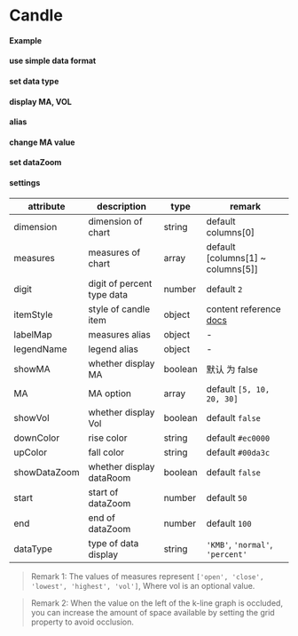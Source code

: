 # Candle

#### Example

<vuep template="#simple-candle"></vuep>

<script v-pre type="text/x-template" id="simple-candle">
<template>
  <ve-candle :data="chartData"></ve-candle>
</template>

<script>
  export default {
    data () {
      return {
        chartData: {
          columns: ['date', 'open', 'close', 'lowest', 'highest', 'vol'],
          rows: [
            { 'date': '2004-01-05', open: 10411.85, close: 10544.07, lowest: 10411.85, highest: 10575.92, vol: 221290000 },
            { 'date': '2004-01-06', open: 10543.85, close: 10538.66, lowest: 10454.37, highest: 10584.07, vol: 191460000 },
            { 'date': '2004-01-07', open: 10535.46, close: 10529.03, lowest: 10432.12, highest: 10587.55, vol: 225490000 },
            { 'date': '2004-01-08', open: 10530.07, close: 10592.44, lowest: 10480.59, highest: 10651.99, vol: 237770000 },
            { 'date': '2004-01-09', open: 10589.25, close: 10458.89, lowest: 10420.52, highest: 10603.48, vol: 223250000 },
            { 'date': '2004-01-12', open: 10461.55, close: 10485.18, lowest: 10389.85, highest: 10543.03, vol: 197960000 },
            { 'date': '2004-01-13', open: 10485.18, close: 10427.18, lowest: 10341.19, highest: 10539.25, vol: 197310000 },
            { 'date': '2004-01-14', open: 10428.67, close: 10538.37, lowest: 10426.89, highest: 10573.85, vol: 186280000 },
            { 'date': '2004-01-15', open: 10534.52, close: 10553.85, lowest: 10454.52, highest: 10639.03, vol: 260090000 },
            { 'date': '2004-01-16', open: 10556.37, close: 10600.51, lowest: 10503.71, highest: 10666.88, vol: 254170000 },
            { 'date': '2004-01-20', open: 10601.42, close: 10528.66, lowest: 10447.92, highest: 10676.96, vol: 224300000 },
            { 'date': '2004-01-21', open: 10522.77, close: 10623.62, lowest: 10453.11, highest: 10665.72, vol: 214920000 },
            { 'date': '2004-01-22', open: 10624.22, close: 10623.18, lowest: 10545.03, highest: 10717.41, vol: 219720000 },
            { 'date': '2004-01-23', open: 10625.25, close: 10568.29, lowest: 10490.14, highest: 10691.77, vol: 234260000 },
            { 'date': '2004-01-26', open: 10568.12, close: 10702.51, lowest: 10510.44, highest: 10725.18, vol: 186170000 },
            { 'date': '2004-01-27', open: 10701.11, close: 10609.92, lowest: 10579.33, highest: 10748.81, vol: 206560000 },
            { 'date': '2004-01-28', open: 10610.07, close: 10468.37, lowest: 10412.44, highest: 10703.25, vol: 247660000 },
            { 'date': '2004-01-29', open: 10467.41, close: 10510.29, lowest: 10369.92, highest: 10611.56, vol: 273970000 },
            { 'date': '2004-01-30', open: 10510.22, close: 10488.07, lowest: 10385.56, highest: 10551.03, vol: 208990000 },
            { 'date': '2004-02-02', open: 10487.78, close: 10499.18, lowest: 10395.55, highest: 10614.44, vol: 224800000 },
            { 'date': '2004-02-03', open: 10499.48, close: 10505.18, lowest: 10414.15, highest: 10571.48, vol: 183810000 },
            { 'date': '2004-02-04', open: 10503.11, close: 10470.74, lowest: 10394.81, highest: 10567.85, vol: 227760000 },
            { 'date': '2004-02-05', open: 10469.33, close: 10495.55, lowest: 10399.92, highest: 10566.37, vol: 187810000 },
            { 'date': '2004-02-06', open: 10494.89, close: 10593.03, lowest: 10433.74, highest: 10634.81, vol: 182880000 },
            { 'date': '2004-02-09', open: 10592.41, close: 10579.03, lowest: 10433.72, highest: 10634.81, vol: 160720000 },
            { 'date': '2004-02-10', open: 10578.74, close: 10613.85, lowest: 10511.18, highest: 10667.03, vol: 160590000 },
            { 'date': '2004-02-11', open: 10605.48, close: 10737.72, lowest: 10561.55, highest: 10779.41, vol: 277850000 },
            { 'date': '2004-02-12', open: 10735.18, close: 10694.07, lowest: 10636.44, highest: 10775.03, vol: 197560000 },
            { 'date': '2004-02-13', open: 10696.22, close: 10627.85, lowest: 10578.66, highest: 10755.47, vol: 208340000 },
            { 'date': '2004-02-17', open: 10628.88, close: 10714.88, lowest: 10628.88, highest: 10762.07, vol: 169730000 },
            { 'date': '2004-02-18', open: 10706.68, close: 10671.99, lowest: 10623.62, highest: 10764.36, vol: 164370000 },
            { 'date': '2004-02-19', open: 10674.59, close: 10664.73, lowest: 10626.44, highest: 10794.95, vol: 219890000 },
            { 'date': '2004-02-20', open: 10666.29, close: 10619.03, lowest: 10559.11, highest: 10722.77, vol: 220560000 },
            { 'date': '2004-02-23', open: 10619.55, close: 10609.62, lowest: 10508.89, highest: 10711.84, vol: 229950000 },
            { 'date': '2004-02-24', open: 10609.55, close: 10566.37, lowest: 10479.33, highest: 10681.41, vol: 225670000 },
            { 'date': '2004-02-25', open: 10566.59, close: 10601.62, lowest: 10509.42, highest: 10660.73, vol: 192420000 },
            { 'date': '2004-02-26', open: 10598.14, close: 10580.14, lowest: 10493.71, highest: 10652.96, vol: 223230000 },
            { 'date': '2004-02-27', open: 10581.55, close: 10583.92, lowest: 10519.03, highest: 10689.55, vol: 200050000 }
          ]
        }
      }
    }
  }
</script>
</script>

#### use simple data format

<vuep template="#simple-data"></vuep>

<script v-pre type="text/x-template" id="simple-data">
<template>
  <ve-candle :data="chartData"></ve-candle>
</template>

<script>
  export default {
    data () {
      return {
        chartData: {
          columns: ['date', 'open', 'close', 'lowest', 'highest', 'vol'],
          rows: [
            ['2004-01-05', 10411.85, 10544.07, 10411.85, 10575.92, 221290000],
            ['2004-01-06', 10543.85, 10538.66, 10454.37, 10584.07, 191460000],
            ['2004-01-07', 10535.46, 10529.03, 10432, 10587.55, 225490000],
            ['2004-01-08', 10530.07, 10592.44, 10480.59, 10651.99, 237770000],
            ['2004-01-09', 10589.25, 10458.89, 10420.52, 10603.48, 223250000],
            ['2004-01-12', 10461.55, 10485.18, 10389.85, 10543.03, 197960000],
            ['2004-01-13', 10485.18, 10427.18, 10341.19, 10539.25, 197310000],
            ['2004-01-14', 10428.67, 10538.37, 10426.89, 10573.85, 186280000],
            ['2004-01-15', 10534.52, 10553.85, 10454.52, 10639.03, 260090000],
            ['2004-01-16', 10556.37, 10600.51, 10503.7, 10666.88, 254170000],
            ['2004-01-20', 10601.4, 10528.66, 10447.92, 10676.96, 224300000],
            ['2004-01-21', 10522.77, 10623.62, 10453.11, 10665.7, 214920000],
            ['2004-01-22', 10624.22, 10623.18, 10545.03, 10717.4, 219720000],
            ['2004-01-23', 10625.25, 10568.29, 10490.14, 10691.77, 234260000],
            ['2004-01-26', 10568, 10702.51, 10510.44, 10725.18, 186170000],
            ['2004-01-27', 10701.1, 10609.92, 10579.33, 10748.81, 206560000],
            ['2004-01-28', 10610.07, 10468.37, 10412.44, 10703.25, 247660000],
            ['2004-01-29', 10467.41, 10510.29, 10369.92, 10611.56, 273970000],
            ['2004-01-30', 10510.22, 10488.07, 10385.56, 10551.03, 208990000],
            ['2004-02-02', 10487.78, 10499.18, 10395.55, 10614.44, 224800000],
            ['2004-02-03', 10499.48, 10505.18, 10414.15, 10571.48, 183810000],
            ['2004-02-04', 10503.11, 10470.74, 10394.81, 10567.85, 227760000],
            ['2004-02-05', 10469.33, 10495.55, 10399.92, 10566.37, 187810000],
            ['2004-02-06', 10494.89, 10593.03, 10433.7, 10634.81, 182880000],
            ['2004-02-09', 10592, 10579.03, 10433.7, 10634.81, 160720000],
            ['2004-02-10', 10578.74, 10613.85, 10511.18, 10667.03, 160590000],
            ['2004-02-11', 10605.48, 10737.7, 10561.55, 10779.4, 277850000],
            ['2004-02-12', 10735.18, 10694.07, 10636.44, 10775.03, 197560000],
            ['2004-02-13', 10696.22, 10627.85, 10578.66, 10755.47, 208340000],
            ['2004-02-17', 10628.88, 10714.88, 10628.88, 10762.07, 169730000],
            ['2004-02-18', 10706.68, 10671.99, 10623.62, 10764.36, 164370000],
            ['2004-02-19', 10674.59, 10664.73, 10626.44, 10794.95, 219890000],
            ['2004-02-20', 10666.29, 10619.03, 10559.11, 10722.77, 220560000],
            ['2004-02-23', 10619.55, 10609.62, 10508.89, 10711.84, 229950000],
            ['2004-02-24', 10609.55, 10566.37, 10479.33, 10681.4, 225670000],
            ['2004-02-25', 10566.59, 10601.62, 10509.4, 10660.73, 192420000],
            ['2004-02-26', 10598.14, 10580.14, 10493.7, 10652.96, 223230000],
            ['2004-02-27', 10581.55, 10583.92, 10519.03, 10689.55, 200050000]
          ]
        }
      }
    }
  }
</script>
</script>

#### set data type

<vuep template="#set-dataType"></vuep>

<script v-pre type="text/x-template" id="set-dataType">
<template>
  <ve-candle :data="chartData" :settings="chartSettings"></ve-candle>
</template>

<script>
  export default {
    data () {
      this.chartSettings = {
        dataType: 'KMB'
      }
      return {
        chartData: {
          columns: ['date', 'open', 'close', 'lowest', 'highest', 'vol'],
          rows: [
            { 'date': '2004-01-05', open: 10411.85, close: 10544.07, lowest: 10411.85, highest: 10575.92, vol: 221290000 },
            { 'date': '2004-01-06', open: 10543.85, close: 10538.66, lowest: 10454.37, highest: 10584.07, vol: 191460000 },
            { 'date': '2004-01-07', open: 10535.46, close: 10529.03, lowest: 10432.12, highest: 10587.55, vol: 225490000 },
            { 'date': '2004-01-08', open: 10530.07, close: 10592.44, lowest: 10480.59, highest: 10651.99, vol: 237770000 },
            { 'date': '2004-01-09', open: 10589.25, close: 10458.89, lowest: 10420.52, highest: 10603.48, vol: 223250000 },
            { 'date': '2004-01-12', open: 10461.55, close: 10485.18, lowest: 10389.85, highest: 10543.03, vol: 197960000 },
            { 'date': '2004-01-13', open: 10485.18, close: 10427.18, lowest: 10341.19, highest: 10539.25, vol: 197310000 },
            { 'date': '2004-01-14', open: 10428.67, close: 10538.37, lowest: 10426.89, highest: 10573.85, vol: 186280000 },
            { 'date': '2004-01-15', open: 10534.52, close: 10553.85, lowest: 10454.52, highest: 10639.03, vol: 260090000 },
            { 'date': '2004-01-16', open: 10556.37, close: 10600.51, lowest: 10503.71, highest: 10666.88, vol: 254170000 },
            { 'date': '2004-01-20', open: 10601.42, close: 10528.66, lowest: 10447.92, highest: 10676.96, vol: 224300000 },
            { 'date': '2004-01-21', open: 10522.77, close: 10623.62, lowest: 10453.11, highest: 10665.72, vol: 214920000 },
            { 'date': '2004-01-22', open: 10624.22, close: 10623.18, lowest: 10545.03, highest: 10717.41, vol: 219720000 },
            { 'date': '2004-01-23', open: 10625.25, close: 10568.29, lowest: 10490.14, highest: 10691.77, vol: 234260000 },
            { 'date': '2004-01-26', open: 10568.12, close: 10702.51, lowest: 10510.44, highest: 10725.18, vol: 186170000 },
            { 'date': '2004-01-27', open: 10701.11, close: 10609.92, lowest: 10579.33, highest: 10748.81, vol: 206560000 },
            { 'date': '2004-01-28', open: 10610.07, close: 10468.37, lowest: 10412.44, highest: 10703.25, vol: 247660000 },
            { 'date': '2004-01-29', open: 10467.41, close: 10510.29, lowest: 10369.92, highest: 10611.56, vol: 273970000 },
            { 'date': '2004-01-30', open: 10510.22, close: 10488.07, lowest: 10385.56, highest: 10551.03, vol: 208990000 },
            { 'date': '2004-02-02', open: 10487.78, close: 10499.18, lowest: 10395.55, highest: 10614.44, vol: 224800000 },
            { 'date': '2004-02-03', open: 10499.48, close: 10505.18, lowest: 10414.15, highest: 10571.48, vol: 183810000 },
            { 'date': '2004-02-04', open: 10503.11, close: 10470.74, lowest: 10394.81, highest: 10567.85, vol: 227760000 },
            { 'date': '2004-02-05', open: 10469.33, close: 10495.55, lowest: 10399.92, highest: 10566.37, vol: 187810000 },
            { 'date': '2004-02-06', open: 10494.89, close: 10593.03, lowest: 10433.74, highest: 10634.81, vol: 182880000 },
            { 'date': '2004-02-09', open: 10592.41, close: 10579.03, lowest: 10433.72, highest: 10634.81, vol: 160720000 },
            { 'date': '2004-02-10', open: 10578.74, close: 10613.85, lowest: 10511.18, highest: 10667.03, vol: 160590000 },
            { 'date': '2004-02-11', open: 10605.48, close: 10737.72, lowest: 10561.55, highest: 10779.41, vol: 277850000 },
            { 'date': '2004-02-12', open: 10735.18, close: 10694.07, lowest: 10636.44, highest: 10775.03, vol: 197560000 },
            { 'date': '2004-02-13', open: 10696.22, close: 10627.85, lowest: 10578.66, highest: 10755.47, vol: 208340000 },
            { 'date': '2004-02-17', open: 10628.88, close: 10714.88, lowest: 10628.88, highest: 10762.07, vol: 169730000 },
            { 'date': '2004-02-18', open: 10706.68, close: 10671.99, lowest: 10623.62, highest: 10764.36, vol: 164370000 },
            { 'date': '2004-02-19', open: 10674.59, close: 10664.73, lowest: 10626.44, highest: 10794.95, vol: 219890000 },
            { 'date': '2004-02-20', open: 10666.29, close: 10619.03, lowest: 10559.11, highest: 10722.77, vol: 220560000 },
            { 'date': '2004-02-23', open: 10619.55, close: 10609.62, lowest: 10508.89, highest: 10711.84, vol: 229950000 },
            { 'date': '2004-02-24', open: 10609.55, close: 10566.37, lowest: 10479.33, highest: 10681.41, vol: 225670000 },
            { 'date': '2004-02-25', open: 10566.59, close: 10601.62, lowest: 10509.42, highest: 10660.73, vol: 192420000 },
            { 'date': '2004-02-26', open: 10598.14, close: 10580.14, lowest: 10493.71, highest: 10652.96, vol: 223230000 },
            { 'date': '2004-02-27', open: 10581.55, close: 10583.92, lowest: 10519.03, highest: 10689.55, vol: 200050000 }
          ]
        }
      }
    }
  }
</script>
</script>

#### display MA, VOL

<vuep template="#show-ma-vol"></vuep>

<script v-pre type="text/x-template" id="show-ma-vol">
<template>
  <ve-candle :data="chartData" :settings="chartSettings"></ve-candle>
</template>

<script>
  export default {
    data () {
      this.chartSettings = {
        showMA: true,
        showVol: true
      }
      return {
        chartData: {
          columns: ['date', 'open', 'close', 'lowest', 'highest', 'vol'],
          rows: [
            { 'date': '2004-01-05', open: 10411.85, close: 10544.07, lowest: 10411.85, highest: 10575.92, vol: 221290000 },
            { 'date': '2004-01-06', open: 10543.85, close: 10538.66, lowest: 10454.37, highest: 10584.07, vol: 191460000 },
            { 'date': '2004-01-07', open: 10535.46, close: 10529.03, lowest: 10432.12, highest: 10587.55, vol: 225490000 },
            { 'date': '2004-01-08', open: 10530.07, close: 10592.44, lowest: 10480.59, highest: 10651.99, vol: 237770000 },
            { 'date': '2004-01-09', open: 10589.25, close: 10458.89, lowest: 10420.52, highest: 10603.48, vol: 223250000 },
            { 'date': '2004-01-12', open: 10461.55, close: 10485.18, lowest: 10389.85, highest: 10543.03, vol: 197960000 },
            { 'date': '2004-01-13', open: 10485.18, close: 10427.18, lowest: 10341.19, highest: 10539.25, vol: 197310000 },
            { 'date': '2004-01-14', open: 10428.67, close: 10538.37, lowest: 10426.89, highest: 10573.85, vol: 186280000 },
            { 'date': '2004-01-15', open: 10534.52, close: 10553.85, lowest: 10454.52, highest: 10639.03, vol: 260090000 },
            { 'date': '2004-01-16', open: 10556.37, close: 10600.51, lowest: 10503.71, highest: 10666.88, vol: 254170000 },
            { 'date': '2004-01-20', open: 10601.42, close: 10528.66, lowest: 10447.92, highest: 10676.96, vol: 224300000 },
            { 'date': '2004-01-21', open: 10522.77, close: 10623.62, lowest: 10453.11, highest: 10665.72, vol: 214920000 },
            { 'date': '2004-01-22', open: 10624.22, close: 10623.18, lowest: 10545.03, highest: 10717.41, vol: 219720000 },
            { 'date': '2004-01-23', open: 10625.25, close: 10568.29, lowest: 10490.14, highest: 10691.77, vol: 234260000 },
            { 'date': '2004-01-26', open: 10568.12, close: 10702.51, lowest: 10510.44, highest: 10725.18, vol: 186170000 },
            { 'date': '2004-01-27', open: 10701.11, close: 10609.92, lowest: 10579.33, highest: 10748.81, vol: 206560000 },
            { 'date': '2004-01-28', open: 10610.07, close: 10468.37, lowest: 10412.44, highest: 10703.25, vol: 247660000 },
            { 'date': '2004-01-29', open: 10467.41, close: 10510.29, lowest: 10369.92, highest: 10611.56, vol: 273970000 },
            { 'date': '2004-01-30', open: 10510.22, close: 10488.07, lowest: 10385.56, highest: 10551.03, vol: 208990000 },
            { 'date': '2004-02-02', open: 10487.78, close: 10499.18, lowest: 10395.55, highest: 10614.44, vol: 224800000 },
            { 'date': '2004-02-03', open: 10499.48, close: 10505.18, lowest: 10414.15, highest: 10571.48, vol: 183810000 },
            { 'date': '2004-02-04', open: 10503.11, close: 10470.74, lowest: 10394.81, highest: 10567.85, vol: 227760000 },
            { 'date': '2004-02-05', open: 10469.33, close: 10495.55, lowest: 10399.92, highest: 10566.37, vol: 187810000 },
            { 'date': '2004-02-06', open: 10494.89, close: 10593.03, lowest: 10433.74, highest: 10634.81, vol: 182880000 },
            { 'date': '2004-02-09', open: 10592.41, close: 10579.03, lowest: 10433.72, highest: 10634.81, vol: 160720000 },
            { 'date': '2004-02-10', open: 10578.74, close: 10613.85, lowest: 10511.18, highest: 10667.03, vol: 160590000 },
            { 'date': '2004-02-11', open: 10605.48, close: 10737.72, lowest: 10561.55, highest: 10779.41, vol: 277850000 },
            { 'date': '2004-02-12', open: 10735.18, close: 10694.07, lowest: 10636.44, highest: 10775.03, vol: 197560000 },
            { 'date': '2004-02-13', open: 10696.22, close: 10627.85, lowest: 10578.66, highest: 10755.47, vol: 208340000 },
            { 'date': '2004-02-17', open: 10628.88, close: 10714.88, lowest: 10628.88, highest: 10762.07, vol: 169730000 },
            { 'date': '2004-02-18', open: 10706.68, close: 10671.99, lowest: 10623.62, highest: 10764.36, vol: 164370000 },
            { 'date': '2004-02-19', open: 10674.59, close: 10664.73, lowest: 10626.44, highest: 10794.95, vol: 219890000 },
            { 'date': '2004-02-20', open: 10666.29, close: 10619.03, lowest: 10559.11, highest: 10722.77, vol: 220560000 },
            { 'date': '2004-02-23', open: 10619.55, close: 10609.62, lowest: 10508.89, highest: 10711.84, vol: 229950000 },
            { 'date': '2004-02-24', open: 10609.55, close: 10566.37, lowest: 10479.33, highest: 10681.41, vol: 225670000 },
            { 'date': '2004-02-25', open: 10566.59, close: 10601.62, lowest: 10509.42, highest: 10660.73, vol: 192420000 },
            { 'date': '2004-02-26', open: 10598.14, close: 10580.14, lowest: 10493.71, highest: 10652.96, vol: 223230000 },
            { 'date': '2004-02-27', open: 10581.55, close: 10583.92, lowest: 10519.03, highest: 10689.55, vol: 200050000 }
          ]
        }
      }
    }
  }
</script>
</script>

#### alias

<vuep template="#set-label-legend"></vuep>

<script v-pre type="text/x-template" id="set-label-legend">
<template>
  <ve-candle :data="chartData" :settings="chartSettings"></ve-candle>
</template>

<script>
  export default {
    data () {
      this.chartSettings = {
        showMA: true,
        showVol: true,
        labelMap: {
          MA5: 'ma5'
        },
        legendName: {
          '日K': 'day k'
        },
        showDataZoom: true
      }
      return {
        chartData: {
          columns: ['date', 'open', 'close', 'lowest', 'highest', 'vol'],
          rows: [
            { 'date': '2004-01-05', open: 10411.85, close: 10544.07, lowest: 10411.85, highest: 10575.92, vol: 221290000 },
            { 'date': '2004-01-06', open: 10543.85, close: 10538.66, lowest: 10454.37, highest: 10584.07, vol: 191460000 },
            { 'date': '2004-01-07', open: 10535.46, close: 10529.03, lowest: 10432.12, highest: 10587.55, vol: 225490000 },
            { 'date': '2004-01-08', open: 10530.07, close: 10592.44, lowest: 10480.59, highest: 10651.99, vol: 237770000 },
            { 'date': '2004-01-09', open: 10589.25, close: 10458.89, lowest: 10420.52, highest: 10603.48, vol: 223250000 },
            { 'date': '2004-01-12', open: 10461.55, close: 10485.18, lowest: 10389.85, highest: 10543.03, vol: 197960000 },
            { 'date': '2004-01-13', open: 10485.18, close: 10427.18, lowest: 10341.19, highest: 10539.25, vol: 197310000 },
            { 'date': '2004-01-14', open: 10428.67, close: 10538.37, lowest: 10426.89, highest: 10573.85, vol: 186280000 },
            { 'date': '2004-01-15', open: 10534.52, close: 10553.85, lowest: 10454.52, highest: 10639.03, vol: 260090000 },
            { 'date': '2004-01-16', open: 10556.37, close: 10600.51, lowest: 10503.71, highest: 10666.88, vol: 254170000 },
            { 'date': '2004-01-20', open: 10601.42, close: 10528.66, lowest: 10447.92, highest: 10676.96, vol: 224300000 },
            { 'date': '2004-01-21', open: 10522.77, close: 10623.62, lowest: 10453.11, highest: 10665.72, vol: 214920000 },
            { 'date': '2004-01-22', open: 10624.22, close: 10623.18, lowest: 10545.03, highest: 10717.41, vol: 219720000 },
            { 'date': '2004-01-23', open: 10625.25, close: 10568.29, lowest: 10490.14, highest: 10691.77, vol: 234260000 },
            { 'date': '2004-01-26', open: 10568.12, close: 10702.51, lowest: 10510.44, highest: 10725.18, vol: 186170000 },
            { 'date': '2004-01-27', open: 10701.11, close: 10609.92, lowest: 10579.33, highest: 10748.81, vol: 206560000 },
            { 'date': '2004-01-28', open: 10610.07, close: 10468.37, lowest: 10412.44, highest: 10703.25, vol: 247660000 },
            { 'date': '2004-01-29', open: 10467.41, close: 10510.29, lowest: 10369.92, highest: 10611.56, vol: 273970000 },
            { 'date': '2004-01-30', open: 10510.22, close: 10488.07, lowest: 10385.56, highest: 10551.03, vol: 208990000 },
            { 'date': '2004-02-02', open: 10487.78, close: 10499.18, lowest: 10395.55, highest: 10614.44, vol: 224800000 },
            { 'date': '2004-02-03', open: 10499.48, close: 10505.18, lowest: 10414.15, highest: 10571.48, vol: 183810000 },
            { 'date': '2004-02-04', open: 10503.11, close: 10470.74, lowest: 10394.81, highest: 10567.85, vol: 227760000 },
            { 'date': '2004-02-05', open: 10469.33, close: 10495.55, lowest: 10399.92, highest: 10566.37, vol: 187810000 },
            { 'date': '2004-02-06', open: 10494.89, close: 10593.03, lowest: 10433.74, highest: 10634.81, vol: 182880000 },
            { 'date': '2004-02-09', open: 10592.41, close: 10579.03, lowest: 10433.72, highest: 10634.81, vol: 160720000 },
            { 'date': '2004-02-10', open: 10578.74, close: 10613.85, lowest: 10511.18, highest: 10667.03, vol: 160590000 },
            { 'date': '2004-02-11', open: 10605.48, close: 10737.72, lowest: 10561.55, highest: 10779.41, vol: 277850000 },
            { 'date': '2004-02-12', open: 10735.18, close: 10694.07, lowest: 10636.44, highest: 10775.03, vol: 197560000 },
            { 'date': '2004-02-13', open: 10696.22, close: 10627.85, lowest: 10578.66, highest: 10755.47, vol: 208340000 },
            { 'date': '2004-02-17', open: 10628.88, close: 10714.88, lowest: 10628.88, highest: 10762.07, vol: 169730000 },
            { 'date': '2004-02-18', open: 10706.68, close: 10671.99, lowest: 10623.62, highest: 10764.36, vol: 164370000 },
            { 'date': '2004-02-19', open: 10674.59, close: 10664.73, lowest: 10626.44, highest: 10794.95, vol: 219890000 },
            { 'date': '2004-02-20', open: 10666.29, close: 10619.03, lowest: 10559.11, highest: 10722.77, vol: 220560000 },
            { 'date': '2004-02-23', open: 10619.55, close: 10609.62, lowest: 10508.89, highest: 10711.84, vol: 229950000 },
            { 'date': '2004-02-24', open: 10609.55, close: 10566.37, lowest: 10479.33, highest: 10681.41, vol: 225670000 },
            { 'date': '2004-02-25', open: 10566.59, close: 10601.62, lowest: 10509.42, highest: 10660.73, vol: 192420000 },
            { 'date': '2004-02-26', open: 10598.14, close: 10580.14, lowest: 10493.71, highest: 10652.96, vol: 223230000 },
            { 'date': '2004-02-27', open: 10581.55, close: 10583.92, lowest: 10519.03, highest: 10689.55, vol: 200050000 }
          ]
        }
      }
    }
  }
</script>
</script>

#### change MA value

<vuep template="#set-ma-list"></vuep>

<script v-pre type="text/x-template" id="set-ma-list">
<template>
  <ve-candle :data="chartData" :settings="chartSettings"></ve-candle>
</template>

<script>
  export default {
    data () {
      this.chartSettings = {
        showMA: true,
        MA: [1, 2, 3, 4]
      }
      return {
        chartData: {
          columns: ['date', 'open', 'close', 'lowest', 'highest', 'vol'],
          rows: [
            { 'date': '2004-01-05', open: 10411.85, close: 10544.07, lowest: 10411.85, highest: 10575.92, vol: 221290000 },
            { 'date': '2004-01-06', open: 10543.85, close: 10538.66, lowest: 10454.37, highest: 10584.07, vol: 191460000 },
            { 'date': '2004-01-07', open: 10535.46, close: 10529.03, lowest: 10432.12, highest: 10587.55, vol: 225490000 },
            { 'date': '2004-01-08', open: 10530.07, close: 10592.44, lowest: 10480.59, highest: 10651.99, vol: 237770000 },
            { 'date': '2004-01-09', open: 10589.25, close: 10458.89, lowest: 10420.52, highest: 10603.48, vol: 223250000 },
            { 'date': '2004-01-12', open: 10461.55, close: 10485.18, lowest: 10389.85, highest: 10543.03, vol: 197960000 },
            { 'date': '2004-01-13', open: 10485.18, close: 10427.18, lowest: 10341.19, highest: 10539.25, vol: 197310000 },
            { 'date': '2004-01-14', open: 10428.67, close: 10538.37, lowest: 10426.89, highest: 10573.85, vol: 186280000 },
            { 'date': '2004-01-15', open: 10534.52, close: 10553.85, lowest: 10454.52, highest: 10639.03, vol: 260090000 },
            { 'date': '2004-01-16', open: 10556.37, close: 10600.51, lowest: 10503.71, highest: 10666.88, vol: 254170000 },
            { 'date': '2004-01-20', open: 10601.42, close: 10528.66, lowest: 10447.92, highest: 10676.96, vol: 224300000 },
            { 'date': '2004-01-21', open: 10522.77, close: 10623.62, lowest: 10453.11, highest: 10665.72, vol: 214920000 },
            { 'date': '2004-01-22', open: 10624.22, close: 10623.18, lowest: 10545.03, highest: 10717.41, vol: 219720000 },
            { 'date': '2004-01-23', open: 10625.25, close: 10568.29, lowest: 10490.14, highest: 10691.77, vol: 234260000 },
            { 'date': '2004-01-26', open: 10568.12, close: 10702.51, lowest: 10510.44, highest: 10725.18, vol: 186170000 },
            { 'date': '2004-01-27', open: 10701.11, close: 10609.92, lowest: 10579.33, highest: 10748.81, vol: 206560000 },
            { 'date': '2004-01-28', open: 10610.07, close: 10468.37, lowest: 10412.44, highest: 10703.25, vol: 247660000 },
            { 'date': '2004-01-29', open: 10467.41, close: 10510.29, lowest: 10369.92, highest: 10611.56, vol: 273970000 },
            { 'date': '2004-01-30', open: 10510.22, close: 10488.07, lowest: 10385.56, highest: 10551.03, vol: 208990000 },
            { 'date': '2004-02-02', open: 10487.78, close: 10499.18, lowest: 10395.55, highest: 10614.44, vol: 224800000 },
            { 'date': '2004-02-03', open: 10499.48, close: 10505.18, lowest: 10414.15, highest: 10571.48, vol: 183810000 },
            { 'date': '2004-02-04', open: 10503.11, close: 10470.74, lowest: 10394.81, highest: 10567.85, vol: 227760000 },
            { 'date': '2004-02-05', open: 10469.33, close: 10495.55, lowest: 10399.92, highest: 10566.37, vol: 187810000 },
            { 'date': '2004-02-06', open: 10494.89, close: 10593.03, lowest: 10433.74, highest: 10634.81, vol: 182880000 },
            { 'date': '2004-02-09', open: 10592.41, close: 10579.03, lowest: 10433.72, highest: 10634.81, vol: 160720000 },
            { 'date': '2004-02-10', open: 10578.74, close: 10613.85, lowest: 10511.18, highest: 10667.03, vol: 160590000 },
            { 'date': '2004-02-11', open: 10605.48, close: 10737.72, lowest: 10561.55, highest: 10779.41, vol: 277850000 },
            { 'date': '2004-02-12', open: 10735.18, close: 10694.07, lowest: 10636.44, highest: 10775.03, vol: 197560000 },
            { 'date': '2004-02-13', open: 10696.22, close: 10627.85, lowest: 10578.66, highest: 10755.47, vol: 208340000 },
            { 'date': '2004-02-17', open: 10628.88, close: 10714.88, lowest: 10628.88, highest: 10762.07, vol: 169730000 },
            { 'date': '2004-02-18', open: 10706.68, close: 10671.99, lowest: 10623.62, highest: 10764.36, vol: 164370000 },
            { 'date': '2004-02-19', open: 10674.59, close: 10664.73, lowest: 10626.44, highest: 10794.95, vol: 219890000 },
            { 'date': '2004-02-20', open: 10666.29, close: 10619.03, lowest: 10559.11, highest: 10722.77, vol: 220560000 },
            { 'date': '2004-02-23', open: 10619.55, close: 10609.62, lowest: 10508.89, highest: 10711.84, vol: 229950000 },
            { 'date': '2004-02-24', open: 10609.55, close: 10566.37, lowest: 10479.33, highest: 10681.41, vol: 225670000 },
            { 'date': '2004-02-25', open: 10566.59, close: 10601.62, lowest: 10509.42, highest: 10660.73, vol: 192420000 },
            { 'date': '2004-02-26', open: 10598.14, close: 10580.14, lowest: 10493.71, highest: 10652.96, vol: 223230000 },
            { 'date': '2004-02-27', open: 10581.55, close: 10583.92, lowest: 10519.03, highest: 10689.55, vol: 200050000 }
          ]
        }
      }
    }
  }
</script>
</script>

#### set dataZoom

<vuep template="#set-dataZoom-1"></vuep>

<script v-pre type="text/x-template" id="set-dataZoom-1">
<template>
  <ve-candle :data="chartData" :settings="chartSettings"></ve-candle>
</template>

<script>
  export default {
    data () {
      this.chartSettings = {
        showDataZoom: true,
        start: 20,
        end: 100
      }
      return {
        chartData: {
          columns: ['date', 'open', 'close', 'lowest', 'highest', 'vol'],
          rows: [
            { 'date': '2004-01-05', open: 10411.85, close: 10544.07, lowest: 10411.85, highest: 10575.92, vol: 221290000 },
            { 'date': '2004-01-06', open: 10543.85, close: 10538.66, lowest: 10454.37, highest: 10584.07, vol: 191460000 },
            { 'date': '2004-01-07', open: 10535.46, close: 10529.03, lowest: 10432.12, highest: 10587.55, vol: 225490000 },
            { 'date': '2004-01-08', open: 10530.07, close: 10592.44, lowest: 10480.59, highest: 10651.99, vol: 237770000 },
            { 'date': '2004-01-09', open: 10589.25, close: 10458.89, lowest: 10420.52, highest: 10603.48, vol: 223250000 },
            { 'date': '2004-01-12', open: 10461.55, close: 10485.18, lowest: 10389.85, highest: 10543.03, vol: 197960000 },
            { 'date': '2004-01-13', open: 10485.18, close: 10427.18, lowest: 10341.19, highest: 10539.25, vol: 197310000 },
            { 'date': '2004-01-14', open: 10428.67, close: 10538.37, lowest: 10426.89, highest: 10573.85, vol: 186280000 },
            { 'date': '2004-01-15', open: 10534.52, close: 10553.85, lowest: 10454.52, highest: 10639.03, vol: 260090000 },
            { 'date': '2004-01-16', open: 10556.37, close: 10600.51, lowest: 10503.71, highest: 10666.88, vol: 254170000 },
            { 'date': '2004-01-20', open: 10601.42, close: 10528.66, lowest: 10447.92, highest: 10676.96, vol: 224300000 },
            { 'date': '2004-01-21', open: 10522.77, close: 10623.62, lowest: 10453.11, highest: 10665.72, vol: 214920000 },
            { 'date': '2004-01-22', open: 10624.22, close: 10623.18, lowest: 10545.03, highest: 10717.41, vol: 219720000 },
            { 'date': '2004-01-23', open: 10625.25, close: 10568.29, lowest: 10490.14, highest: 10691.77, vol: 234260000 },
            { 'date': '2004-01-26', open: 10568.12, close: 10702.51, lowest: 10510.44, highest: 10725.18, vol: 186170000 },
            { 'date': '2004-01-27', open: 10701.11, close: 10609.92, lowest: 10579.33, highest: 10748.81, vol: 206560000 },
            { 'date': '2004-01-28', open: 10610.07, close: 10468.37, lowest: 10412.44, highest: 10703.25, vol: 247660000 },
            { 'date': '2004-01-29', open: 10467.41, close: 10510.29, lowest: 10369.92, highest: 10611.56, vol: 273970000 },
            { 'date': '2004-01-30', open: 10510.22, close: 10488.07, lowest: 10385.56, highest: 10551.03, vol: 208990000 },
            { 'date': '2004-02-02', open: 10487.78, close: 10499.18, lowest: 10395.55, highest: 10614.44, vol: 224800000 },
            { 'date': '2004-02-03', open: 10499.48, close: 10505.18, lowest: 10414.15, highest: 10571.48, vol: 183810000 },
            { 'date': '2004-02-04', open: 10503.11, close: 10470.74, lowest: 10394.81, highest: 10567.85, vol: 227760000 },
            { 'date': '2004-02-05', open: 10469.33, close: 10495.55, lowest: 10399.92, highest: 10566.37, vol: 187810000 },
            { 'date': '2004-02-06', open: 10494.89, close: 10593.03, lowest: 10433.74, highest: 10634.81, vol: 182880000 },
            { 'date': '2004-02-09', open: 10592.41, close: 10579.03, lowest: 10433.72, highest: 10634.81, vol: 160720000 },
            { 'date': '2004-02-10', open: 10578.74, close: 10613.85, lowest: 10511.18, highest: 10667.03, vol: 160590000 },
            { 'date': '2004-02-11', open: 10605.48, close: 10737.72, lowest: 10561.55, highest: 10779.41, vol: 277850000 },
            { 'date': '2004-02-12', open: 10735.18, close: 10694.07, lowest: 10636.44, highest: 10775.03, vol: 197560000 },
            { 'date': '2004-02-13', open: 10696.22, close: 10627.85, lowest: 10578.66, highest: 10755.47, vol: 208340000 },
            { 'date': '2004-02-17', open: 10628.88, close: 10714.88, lowest: 10628.88, highest: 10762.07, vol: 169730000 },
            { 'date': '2004-02-18', open: 10706.68, close: 10671.99, lowest: 10623.62, highest: 10764.36, vol: 164370000 },
            { 'date': '2004-02-19', open: 10674.59, close: 10664.73, lowest: 10626.44, highest: 10794.95, vol: 219890000 },
            { 'date': '2004-02-20', open: 10666.29, close: 10619.03, lowest: 10559.11, highest: 10722.77, vol: 220560000 },
            { 'date': '2004-02-23', open: 10619.55, close: 10609.62, lowest: 10508.89, highest: 10711.84, vol: 229950000 },
            { 'date': '2004-02-24', open: 10609.55, close: 10566.37, lowest: 10479.33, highest: 10681.41, vol: 225670000 },
            { 'date': '2004-02-25', open: 10566.59, close: 10601.62, lowest: 10509.42, highest: 10660.73, vol: 192420000 },
            { 'date': '2004-02-26', open: 10598.14, close: 10580.14, lowest: 10493.71, highest: 10652.96, vol: 223230000 },
            { 'date': '2004-02-27', open: 10581.55, close: 10583.92, lowest: 10519.03, highest: 10689.55, vol: 200050000 }
          ]
        }
      }
    }
  }
</script>
</script>

#### settings

| attribute | description | type | remark |
| --- | --- | --- | --- |
| dimension | dimension of chart | string | default columns[0] |
| measures | measures of chart | array | default [columns[1] ~ columns[5]] |
| digit | digit of percent type data | number | default `2` |
| itemStyle | style of candle item | object | content reference [docs](http://ecomfe.github.io/echarts-doc/public/en/option.html#series-candlestick.itemStyle) |
| labelMap | measures alias | object | - |
| legendName | legend alias | object | - |
| showMA | whether display MA | boolean | 默认 为 false |
| MA | MA option |  array | default `[5, 10, 20, 30]` |
| showVol | whether display Vol | boolean |  default `false` |
| downColor | rise color | string | default `#ec0000` |
| upColor | fall color | string | default `#00da3c` |
| showDataZoom | whether display dataRoom | boolean | default `false` |
| start | start of dataZoom | number | default `50` |
| end | end of dataZoom | number | default `100` |
| dataType | type of data display | string | `'KMB'`, `'normal'`, `'percent'` |

> Remark 1: The values of measures represent `['open', 'close', 'lowest', 'highest', 'vol']`, Where vol is an optional value.

> Remark 2: When the value on the left of the k-line graph is occluded, you can increase the amount of space available by setting the grid property to avoid occlusion.

